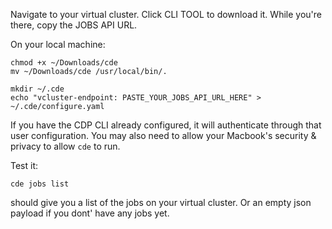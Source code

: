 Navigate to your virtual cluster.   Click CLI TOOL to download it.  While you're there, copy the JOBS API URL.

On your local machine:

```
chmod +x ~/Downloads/cde
mv ~/Downloads/cde /usr/local/bin/.

mkdir ~/.cde
echo "vcluster-endpoint: PASTE_YOUR_JOBS_API_URL_HERE" > ~/.cde/configure.yaml
```

If you have the CDP CLI already configured, it will authenticate through that user configuration.   You may also need to allow your Macbook's security & privacy to allow `cde` to run.

Test it:

`cde jobs list`

should give you a list of the jobs on your virtual cluster.   Or an empty json payload if you dont' have any jobs yet.
